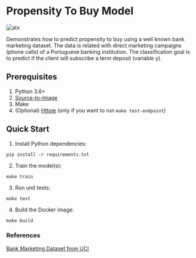 # Propensity To Buy Model
![atx](https://img.shields.io/badge/ATX-645-green?style=for-the-badge&logo=graphql)

Demonstrates how to predict propensity to buy using a well known bank marketing dataset. The data is related with direct marketing campaigns (phone calls) of a Portuguese banking institution. The classification goal is to predict if the client will subscribe a term deposit (variable y).

## Prerequisites
1. Python 3.6+
2. [Source-to-Image](https://github.com/openshift/source-to-image)
3. Make
4. (Optional) [Httpie](https://httpie.org/) (only if you want to run ```make test-endpoint```)

## Quick Start
1. Install Python dependencies:
```
pip install -r requirements.txt
```
2. Train the model(s):
```
make train
```
3. Run unit tests:
```
make test
```
4. Build the Docker image:
```
make build
```

### References
[Bank Marketing Dataset from UCI](http://archive.ics.uci.edu/ml/datasets/Bank+Marketing#)
